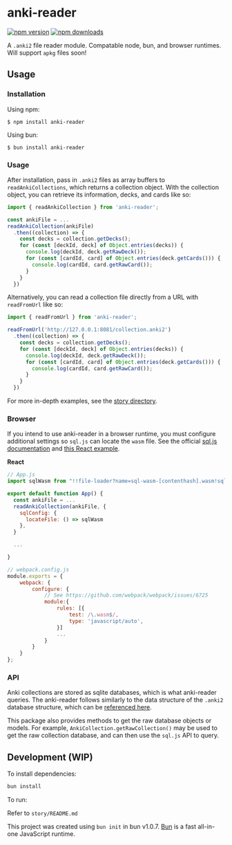 # anki-reader

[![npm version](https://img.shields.io/npm/v/anki-reader.svg?style=flat-square)](https://www.npmjs.org/package/anki-reader)
[![npm downloads](https://img.shields.io/npm/dm/anki-reader.svg?style=flat-square)](https://npm-stat.com/charts.html?package=anki-reader)

A `.anki2` file reader module. Compatable node, bun, and browser runtimes. Will support `apkg` files soon!

## Usage

### Installation

Using npm:
```
$ npm install anki-reader
```

Using bun:
```
$ bun install anki-reader
```

### Usage

After installation, pass in `.anki2` files as array buffers to `readAnkiCollections`, which returns a collection object. With the collection object, you can retrieve its information, decks, and cards like so:
```js
import { readAnkiCollection } from 'anki-reader';

const ankiFile = ...
readAnkiCollection(ankiFile)
  .then((collection) => {
    const decks = collection.getDecks();
    for (const [deckId, deck] of Object.entries(decks)) {
      console.log(deckId, deck.getRawDeck());
      for (const [cardId, card] of Object.entries(deck.getCards())) {
        console.log(cardId, card.getRawCard());
      }
    }
  })
```

Alternatively, you can read a collection file directly from a URL with `readFromUrl` like so:
```js
import { readFromUrl } from 'anki-reader';

readFromUrl('http://127.0.0.1:8081/collection.anki2')
  .then((collection) => {
    const decks = collection.getDecks();
    for (const [deckId, deck] of Object.entries(decks)) {
      console.log(deckId, deck.getRawDeck());
      for (const [cardId, card] of Object.entries(deck.getCards())) {
        console.log(cardId, card.getRawCard());
      }
    }
  })
```

For more in-depth examples, see the [story directory](https://github.com/ewei068/anki-reader/tree/main/story).

### Browser

If you intend to use anki-reader in a browser runtime, you must configure additional settings so `sql.js` can locate the `wasm` file. See the official [sql.js documentation](https://github.com/sql-js/sql.js#examples) and [this React example](https://github.com/sql-js/react-sqljs-demo/tree/master).

**React**
```js
// App.js
import sqlWasm from "!!file-loader?name=sql-wasm-[contenthash].wasm!sql.js/dist/sql-wasm.wasm";

export default function App() {
  const ankiFile = ...
  readAnkiCollection(ankiFile, {
    sqlConfig: { 
      locateFile: () => sqlWasm 
    },
  }

  ...

}
```

```js
// webpack.config.js
module.exports = {
    webpack: {
        configure: {
            // See https://github.com/webpack/webpack/issues/6725
            module:{
                rules: [{
                    test: /\.wasm$/,
                    type: 'javascript/auto',
                }]
                ...
            }
        }
    }
};
```

### API

Anki collections are stored as sqlite databases, which is what anki-reader queries. The anki-reader follows similarly to the data structure of the `.anki2` database structure, which can be [referenced here](https://github.com/ankidroid/Anki-Android/wiki/Database-Structure).

This package also provides methods to get the raw database objects or models. For example, `AnkiCollection.getRawCollection()` may be used to get the raw collection database, and can then use the `sql.js` API to query.

## Development (WIP)

To install dependencies:

```bash
bun install
```

To run:

Refer to `story/README.md`

This project was created using `bun init` in bun v1.0.7. [Bun](https://bun.sh) is a fast all-in-one JavaScript runtime.

